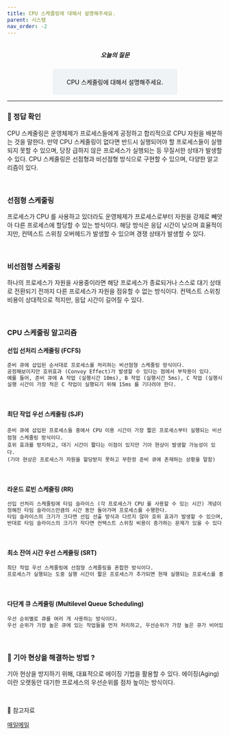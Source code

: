 ```yaml
---
title: CPU 스케줄링에 대해서 설명해주세요.
parent: 시스템
nav_order: -2
---
```


<div style="text-align: center; display: flex;
    flex-direction: column;
    align-items: center;">
    <h5>오늘의 질문</h5>
    <div style="color: black; background-color: #F0F3F5; border-radius: 5px; width: 50%; padding: 20px;">
    CPU 스케줄링에 대해서 설명해주세요.
    </div>
</div>

---

<!-- ### ✏️ 나의 답변

``` markdown
CPU 스케줄링이란 CPU 에 작업을 할당할 때 선택할 수 있는 전략을 말한다.
작업이 요청된 순서대로 처리하는 전략, 들어온 작업을 먼저 처리하지만 도중에 처리 시간이 짧은 작업이 들어오면 그것을 먼저 처리하는 전략 등 다양하다.
```

<br> -->

### 📍 정답 확인

CPU 스케줄링은 운영체제가 프로세스들에게 공정하고 합리적으로 CPU 자원을 배분하는 것을 말한다. 만약 CPU 스케줄링이 없다면 반드시 실행되어야 할 프로세스들이 실행되지 못할 수 있으며, 당장 급하지 않은 프로세스가 실행되는 등 무질서한 상태가 발생할 수 있다. CPU 스케줄링은 선점형과 비선점형 방식으로 구현할 수 있으며, 다양한 알고리즘이 있다.

<br>

### 선점형 스케줄링

프로세스가 CPU 를 사용하고 있더라도 운영체제가 프로세스로부터 자원을 강제로 빼앗아 다른 프로세스에 할당할 수 있는 방식이다. 해당 방식은 응답 시간이 낮으며 효율적이지만, 컨텍스트 스위칭 오버헤드가 발생할 수 있으며 경쟁 상태가 발생할 수 있다.

<br>

### 비선점형 스케줄링

하나의 프로세스가 자원을 사용중이라면 해당 프로세스가 종료되거나 스스로 대기 상태로 전환되기 전까지 다른 프로세스가 자원을 점유할 수 없는 방식이다. 컨텍스트 스위칭 비용이 상대적으로 적지만, 응답 시간이 길어질 수 있다.

<br>

### CPU 스케줄링 알고리즘

#### 선입 선처리 스케줄링 (FCFS)

``` markdown
준비 큐에 삽입된 순서대로 프로세스를 처리하는 비선점형 스케줄링 방식이다.
공정해보이지만 호위효과 (Convoy Effect)가 발생할 수 있다는 점에서 부작용이 있다.
예를 들어, 준비 큐에 A 작업 (실행시간 10ms), B 작업 (실행시간 5ms), C 작업 (실행시간 2ms) 가 순서대로 들어온다면 
실행 시간이 가장 적은 C 작업이 실행되기 위해 15ms 를 기다려야 한다.
```

<br>

#### 최단 작업 우선 스케줄링 (SJF)

``` marakdown
준비 큐에 삽입된 프로세스들 중에서 CPU 이용 시간이 가장 짧은 프로세스부터 실행되는 비선점형 스케줄링 방식이다.
호위 효과를 방지하고, 대기 시간이 짧다는 이점이 있지만 기아 현상이 발생할 가능성이 있다.
(기아 현상은 프로세스가 자원을 할당받지 못하고 무한정 준비 큐에 존재하는 상황을 말함)
```

<br>

#### 라운드 로빈 스케줄링 (RR)

``` markdown
선입 선처리 스케줄링에 타임 슬라이스 (각 프로세스가 CPU 를 사용할 수 있는 시간) 개념이 추가된 선점형 스케줄링 방식이다.
정해진 타임 슬라이스만큼의 시간 동안 돌아가며 프로세스를 수행한다.
타임 슬라이스의 크기가 크다면 선입 선출 방식과 다르지 않아 호위 효과가 발생할 수 있으며,
반대로 타임 슬라이스의 크기가 작다면 컨텍스트 스위칭 비용이 증가하는 문제가 있을 수 있다.
```

<br>

#### 최소 잔여 시간 우선 스케줄링 (SRT)

``` markdown
최단 작업 우선 스케줄링에 선점형 스케줄링을 혼합한 방식이다.
프로세스가 실행되는 도중 실행 시간이 짧은 프로세스가 추가되면 현재 실행되는 프로세스를 중단하고 해당 프로세스에 자원을 할당한다.
```

<br>

#### 다단계 큐 스케줄링 (Multilevel Queue Scheduling)

``` markdown
우선 순위별로 큐를 여러 개 사용하는 방식이다.
우선 순위가 가장 높은 큐에 있는 작업들을 먼저 처리하고, 우선순위가 가장 높은 큐가 비어있다면 그 다음 순위 큐의 프로세스들을 처리한다.
```

<br>

### 🤔 기아 현상을 해결하는 방법 ?

기아 현상을 방지하기 위해, 대표적으로 에이징 기법을 활용할 수 있다. 에이징(Aging)이란 오랫동안 대기한 프로세스의 우선순위를 점차 높이는 방식이다.

<br>

🔖 참고자료

[매일메일](https://www.maeil-mail.kr/question/150)